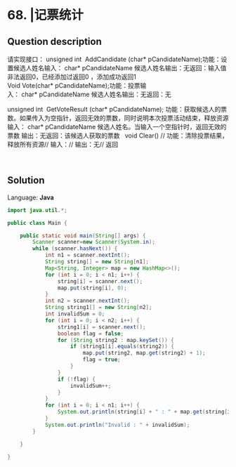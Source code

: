 # 68. |记票统计

## Question description


请实现接口：
unsigned int  AddCandidate (char* pCandidateName);功能：设置候选人姓名输入： char* pCandidateName 候选人姓名输出：无返回：输入值非法返回0，已经添加过返回0 ，添加成功返回1
 
Void Vote(char* pCandidateName);功能：投票输入： char* pCandidateName 候选人姓名输出：无返回：无

unsigned int  GetVoteResult (char* pCandidateName);
功能：获取候选人的票数。如果传入为空指针，返回无效的票数，同时说明本次投票活动结束，释放资源输入： char* pCandidateName 候选人姓名。当输入一个空指针时，返回无效的票数
输出：无返回：该候选人获取的票数
 
void Clear()
// 功能：清除投票结果，释放所有资源// 输入：// 输出：无// 返回

 


## Solution

Language: **Java**

```Java
import java.util.*;

public class Main {

    public static void main(String[] args) {
        Scanner scanner=new Scanner(System.in);
        while (scanner.hasNext()) {
            int n1 = scanner.nextInt();
            String string[] = new String[n1];
            Map<String, Integer> map = new HashMap<>();
            for (int i = 0; i < n1; i++) {
                string[i] = scanner.next();
                map.put(string[i], 0);
            }
            int n2 = scanner.nextInt();
            String string1[] = new String[n2];
            int invalidSum = 0;
            for (int i = 0; i < n2; i++) {
                string1[i] = scanner.next();
                boolean flag = false;
                for (String string2 : map.keySet()) {
                    if (string1[i].equals(string2)) {
                        map.put(string2, map.get(string2) + 1);
                        flag = true;
                    }
                }
                if (!flag) {
                    invalidSum++;
                }
            }
            for (int i = 0; i < n1; i++) {
                System.out.println(string[i] + " : " + map.get(string[i]));
            }
            System.out.println("Invalid : " + invalidSum);
        }

    }

}



```


